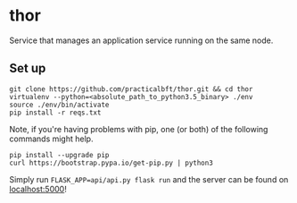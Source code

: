 # thor
Service that manages an application service running on the same node.

## Set up
```
git clone https://github.com/practicalbft/thor.git && cd thor
virtualenv --python=<absolute_path_to_python3.5_binary> ./env
source ./env/bin/activate
pip install -r reqs.txt
```

Note, if you're having problems with pip, one (or both) of the following commands might help.
```
pip install --upgrade pip
curl https://bootstrap.pypa.io/get-pip.py | python3
```

Simply run `FLASK_APP=api/api.py flask run` and the server can be found on [localhost:5000](http://localhost:5000)!